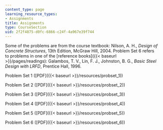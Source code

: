 ```yaml
---
content_type: page
learning_resource_types:
- Assignments
title: Assignments
type: CourseSection
uid: 2f2f4875-d0fc-6866-c24f-4a967e39f744
---
```


Some of the problems are from the course textbook: Nilson, A. H., _Design of Concrete Structures_, 13th Edition, McGraw Hill, 2004. Problem Set 6 refers to problems in one of the [reference books]({{< baseurl >}}/pages/readings): Galambos, T. V., Lin, F. J., Johnston, B. G., _Basic Steel Design with LRFD_, Prentice Hall, 1996.

Problem Set 1 ([PDF]({{< baseurl >}}/resources/probset_1))

Problem Set 2 ([PDF]({{< baseurl >}}/resources/probset_2))

Problem Set 3 ([PDF]({{< baseurl >}}/resources/probset_3))

Problem Set 4 ([PDF]({{< baseurl >}}/resources/probset_4))

Problem Set 5 ([PDF]({{< baseurl >}}/resources/probset_5))

Problem Set 6 ([PDF]({{< baseurl >}}/resources/probset_6))